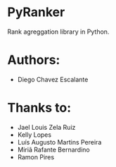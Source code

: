 # PyRanker
Rank agreggation library in Python.

# Authors:
- Diego Chavez Escalante


# Thanks to:
- Jael Louis Zela Ruiz
- Kelly Lopes
- Luís Augusto Martins Pereira
- Miriã Rafante Bernardino
- Ramon Pires
